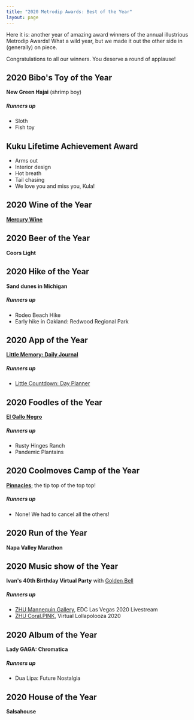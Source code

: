 ```yaml
---
title: "2020 Metrodip Awards: Best of the Year"
layout: page
---
```


Here it is: another year of amazing award winners of the annual illustrious
Metrodip Awards! What a wild year, but we made it out the other side in
(generally) on piece.

Congratulations to all our winners. You deserve a round of applause!


## 2020 Bibo's Toy of the Year
**New Green Hajai** (shrimp boy)

##### Runners up
* Sloth
* Fish toy

## Kuku Lifetime Achievement Award
* Arms out
* Interior design
* Hot breath
* Tail chasing
* We love you and miss you, Kula!


## 2020 Wine of the Year
[**Mercury Wine**](https://www.mercurywine.com/)

## 2020 Beer of the Year
**Coors Light**

## 2020 Hike of the Year
**Sand dunes in Michigan**

##### Runners up
* Rodeo Beach Hike
* Early hike in Oakland: Redwood Regional Park


## 2020 App of the Year
[**Little Memory: Daily Journal**](https://thelittlememory.com)

##### Runners up
* [Little Countdown: Day Planner](https://littlecountdown.com)

## 2020 Foodles of the Year
[**El Gallo Negro**](https://elgallonegro.net/)

##### Runners up
* Rusty Hinges Ranch
* Pandemic Plantains

## 2020 Coolmoves Camp of the Year
**[Pinnacles](/coolmoves/2020/06-12-pinnacles-national-park/)**; the tip top of the top top!

##### Runners up
* None! We had to cancel all the others!


## 2020 Run of the Year
**Napa Valley Marathon**

## 2020 Music show of the Year
**Ivan's 40th Birthday Virtual Party** with [Golden Bell](https://goldenbellmusic.com/)

##### Runners up
* [ZHU Mannequin Gallery](https://www.youtube.com/watch?v=PrqKWvNq-ls), EDC Las Vegas 2020 Livestream
* [ZHU Coral.PINK](https://www.youtube.com/watch?v=1zuRC3936Xc), Virtual Lollapolooza 2020

## 2020 Album of the Year
**Lady GAGA: Chromatica**

##### Runners up
* Dua Lipa: Future Nostalgia

## 2020 House of the Year
**Salsahouse**

